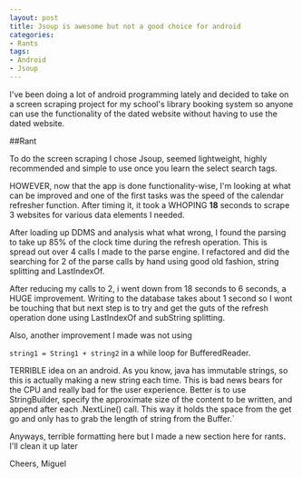 ```yaml
---
layout: post
title: Jsoup is awesome but not a good choice for android
categories:
- Rants
tags:
- Android
- Jsoup
---
```


I've been doing a lot of android programming lately and decided to take
on a screen scraping project for my school's library booking system so
anyone can use the functionality of the dated website without having to
use the dated website.

##Rant

To do the screen scraping I chose Jsoup, seemed lightweight, highly
recommended and simple to use once you learn the select search tags.

HOWEVER, now that the app is done functionality-wise, I'm looking at
what can be improved and one of the first tasks was the speed of the
calendar refresher function. After timing it, it took a WHOPING **18**
seconds to scrape 3 websites for various data elements I needed. 

After loading up DDMS and analysis what what wrong, I found the parsing to
take up 85% of the clock time during the refresh operation. This is
spread out over 4 calls I made to the parse engine. I refactored and did
the searching for 2 of the parse calls by hand using good old fashion,
string splitting and LastIndexOf. 

After reducing my calls to 2, i went
down from 18 seconds to 6 seconds, a HUGE improvement. Writing to the
database takes about 1 second so I wont be touching that but next step
is to try and get the guts of the refresh operation done using LastIndexOf and subString splitting.

Also, another improvement I made was not using

`string1 = String1 + string2` in a while loop for BufferedReader. 

TERRIBLE idea on an android. As you know, java has immutable strings, so this is actually making a new string each time. This is bad news bears for the CPU and really bad for the user experience. Better is to use StringBuilder, specify the approximate size of the content to be written, and append after each .NextLine() call. This way it holds the space from the get go and only has to grab the length of string from the Buffer.`

Anyways, terrible formatting here but I made a new section here for rants. I'll clean it up later

Cheers,
Miguel
